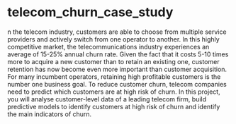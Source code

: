 # telecom_churn_case_study
n the telecom industry, customers are able to choose from multiple service providers and actively switch from one operator to another. In this highly competitive market, 
the telecommunications industry experiences an average of 15-25% annual churn rate. Given the fact that it costs 5-10 times more to acquire a new customer than to retain 
an existing one, customer retention has now become even more important than customer acquisition.
For many incumbent operators, retaining high profitable customers is the number one business goal.
To reduce customer churn, telecom companies need to predict which customers are at high risk of churn.
In this project, you will analyse customer-level data of a leading telecom firm, build predictive models to identify customers at high risk of churn and identify the main
indicators of churn.
